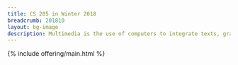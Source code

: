```yaml
---
title: CS 205 in Winter 2018
breadcrumb: 201810
layout: bg-image
description: Multimedia is the use of computers to integrate texts, graphics, video, animation, and sound in an interactive experience. The course introduces these elements of multimedia and their associated technologies. Students will gain an appreciation of each element and be able to combine them into a finished work.
---
```

{% include offering/main.html %}
